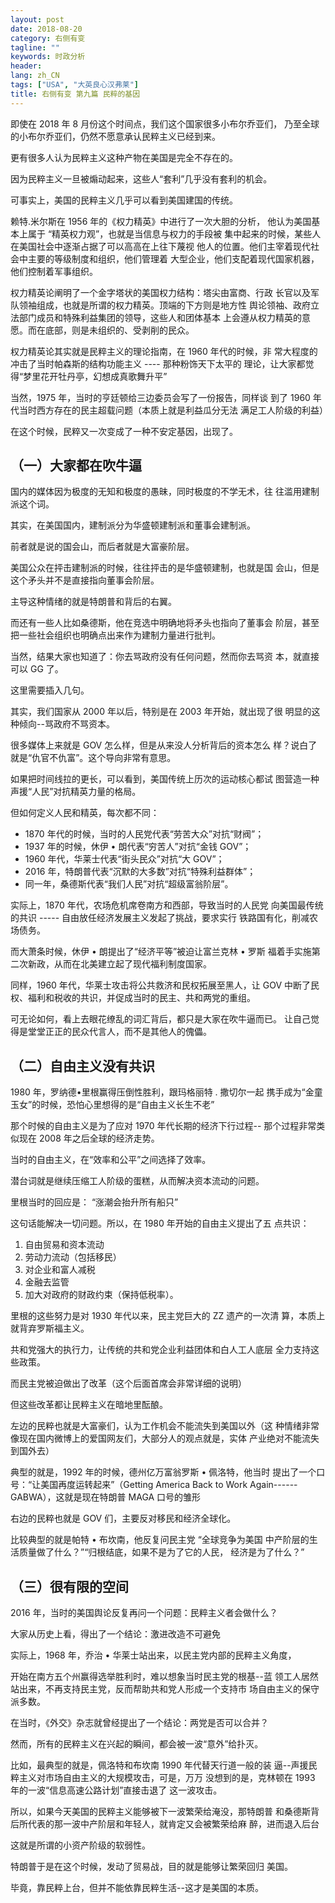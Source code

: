 ```yaml
---
layout: post
date: 2018-08-20
category: 右侧有变
tagline: ""
keywords: 时政分析
header:
lang: zh_CN 
tags: ["USA", "大英良心汉弗莱"]
title: 右侧有变 第九篇 民粹的基因
---
```


即使在 2018 年 8 月份这个时间点，我们这个国家很多小布尔乔亚们，
乃至全球的小布尔乔亚们，仍然不愿意承认民粹主义已经到来。

更有很多人认为民粹主义这种产物在美国是完全不存在的。

因为民粹主义一旦被煽动起来，这些人“套利”几乎没有套利的机会。

可事实上，美国的民粹主义几乎可以看到美国建国的传统。

赖特.米尔斯在 1956 年的《权力精英》中进行了一次大胆的分析，
他认为美国基本上属于 “精英权力观”，也就是当信息与权力的手段被
集中起来的时候，某些人在美国社会中逐渐占据了可以高高在上往下蔑视
他人的位置。他们主宰着现代社会中主要的等级制度和组织，他们管理着
大型企业，他们支配着现代国家机器，他们控制着军事组织。

权力精英论阐明了一个金字塔状的美国权力结构：塔尖由富商、行政
长官以及军队领袖组成，也就是所谓的权力精英。顶端的下方则是地方性
舆论领袖、政府立法部门成员和特殊利益集团的领导，这些人和团体基本
上会遵从权力精英的意愿。而在底部，则是未组织的、受剥削的民众。

权力精英论其实就是民粹主义的理论指南，在 1960 年代的时候，非
常大程度的冲击了当时帕森斯的结构功能主义 ---- 那种粉饰天下太平的
理论，让大家都觉得“梦里花开牡丹亭，幻想成真歌舞升平”

当然，1975 年，当时的亨廷顿给三边委员会写了一份报告，同样谈
到了 1960 年代当时西方存在的民主超载问题（本质上就是利益瓜分无法
满足工人阶级的利益）

在这个时候，民粹又一次变成了一种不安定基因，出现了。

## （一）大家都在吹牛逼

国内的媒体因为极度的无知和极度的愚昧，同时极度的不学无术，往
往滥用建制派这个词。

其实，在美国国内，建制派分为华盛顿建制派和董事会建制派。

前者就是说的国会山，而后者就是大富豪阶层。

美国公众在抨击建制派的时候，往往抨击的是华盛顿建制，也就是国
会山，但是这个矛头并不是直接指向董事会阶层。

主导这种情绪的就是特朗普和背后的右翼。

而还有一些人比如桑德斯，他在竞选中明确地将矛头也指向了董事会
阶层，甚至把一些社会组织也明确点出来作为建制力量进行批判。

当然，结果大家也知道了：你去骂政府没有任何问题，然而你去骂资
本，就直接可以 GG 了。

这里需要插入几句。

其实，我们国家从 2000 年以后，特别是在 2003 年开始，就出现了很
明显的这种倾向--骂政府不骂资本。

很多媒体上来就是 GOV 怎么样，但是从来没人分析背后的资本怎么
样？说白了就是“仇官不仇富”。这个导向非常有意思。

如果把时间线拉的更长，可以看到，美国传统上历次的运动核心都试
图营造一种声援“人民”对抗精英力量的格局。

但如何定义人民和精英，每次都不同：
- 1870 年代的时候，当时的人民党代表“劳苦大众”对抗“财阀”；
- 1937 年的时候，休伊 • 朗代表“穷苦人”对抗“金钱 GOV”；
- 1960 年代，华莱士代表“街头民众”对抗“大 GOV”；
- 2016 年，特朗普代表“沉默的大多数”对抗“特殊利益群体”；
- 同一年，桑德斯代表“我们人民”对抗“超级富翁阶层”。

实际上，1870 年代，农场危机席卷南方和西部，导致当时的人民党
向美国最传统的共识 ----- 自由放任经济发展主义发起了挑战，要求实行
铁路国有化，削减农场债务。

而大萧条时候，休伊 • 朗提出了“经济平等”被迫让富兰克林 • 罗斯
福着手实施第二次新政，从而在北美建立起了现代福利制度国家。

同样，1960 年代，华莱士攻击将公共救济和民权拓展至黑人，让 GOV
中断了民权、福利和税收的共识，并促成当时的民主、共和两党的重组。

可无论如何，看上去眼花缭乱的词汇背后，都只是大家在吹牛逼而已。
让自己觉得是堂堂正正的民众代言人，而不是其他人的傀儡。

## （二）自由主义没有共识

1980 年，罗纳德•里根赢得压倒性胜利，跟玛格丽特 . 撒切尔一起
携手成为“金童玉女”的时候，恐怕心里想得的是“自由主义长生不老”

那个时候的自由主义是为了应对 1970 年代长期的经济下行过程--
那个过程非常类似现在 2008 年之后全球的经济走势。

当时的自由主义，在“效率和公平”之间选择了效率。

潜台词就是继续压缩工人阶级的蛋糕，从而解决资本流动的问题。

里根当时的回应是： “涨潮会抬升所有船只”

这句话能解决一切问题。所以，在 1980 年开始的自由主义提出了五
点共识：

1. 自由贸易和资本流动
2. 劳动力流动（包括移民）
3. 对企业和富人减税
4. 金融去监管
5. 加大对政府的财政约束（保持低税率）。

里根的这些努力是对 1930 年代以来，民主党巨大的 ZZ 遗产的一次清
算，本质上就背弃罗斯福主义。

共和党强大的执行力，让传统的共和党企业利益团体和白人工人底层
全力支持这些政策。

而民主党被迫做出了改革（这个后面首席会非常详细的说明）

但这些改革都让民粹主义在暗地里酝酿。

左边的民粹也就是大富豪们，认为工作机会不能流失到美国以外（这
种情绪非常像现在国内微博上的爱国网友们，大部分人的观点就是，实体
产业绝对不能流失到国外去）

典型的就是，1992 年的时候，德州亿万富翁罗斯 • 佩洛特，他当时
提出了一个口号：“让美国再度运转起来”（Getting America Back to
Work Again------GABWA），这就是现在特朗普 MAGA 口号的雏形

右边的民粹也就是 GOV 们，主要反对移民和经济全球化。

比较典型的就是帕特 • 布坎南，他反复问民主党 “全球竞争为美国
中产阶层的生活质量做了什么？”“归根结底，如果不是为了它的人民，
经济是为了什么？”

## （三）很有限的空间

2016 年，当时的美国舆论反复再问一个问题：民粹主义者会做什么？

大家从历史上看，得出了一个结论：激进改造不可避免

实际上，1968 年，乔治 • 华莱士站出来，以民主党内部的民粹主义角度，

开始在南方五个州赢得选举胜利时，难以想象当时民主党的根基--蓝
领工人居然站出来，不再支持民主党，反而帮助共和党人形成一个支持市
场自由主义的保守派多数。

在当时，《外交》杂志就曾经提出了一个结论：两党是否可以合并？

然而，所有的民粹主义在兴起的瞬间，都会被一波“意外”给扑灭。

比如，最典型的就是，佩洛特和布坎南 1990 年代替天行道一般的装
逼--声援民粹主义对市场自由主义的大规模攻击，可是，万万
没想到的是，克林顿在 1993 年的一波“信息高速公路计划”直接击退了
这一波攻击。

所以，如果今天美国的民粹主义能够被下一波繁荣给淹没，那特朗普
和桑德斯背后所代表的那一波中产阶层和年轻人，就肯定又会被繁荣给麻
醉，进而退入后台

这就是所谓的小资产阶级的软弱性。

特朗普于是在这个时候，发动了贸易战，目的就是能够让繁荣回归
美国。

毕竟，靠民粹上台，但并不能依靠民粹生活--这才是美国的本质。

